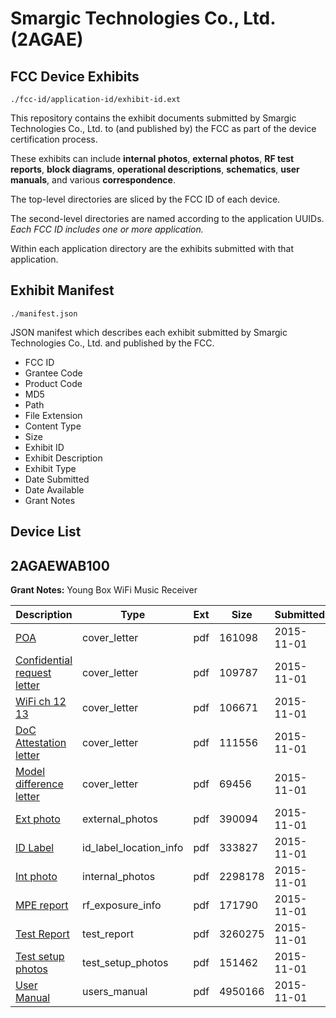 # Smargic Technologies Co., Ltd. (2AGAE)
## FCC Device Exhibits

```
./fcc-id/application-id/exhibit-id.ext
```

This repository contains the exhibit documents submitted by Smargic Technologies Co., Ltd. to (and published by) the FCC as part of the device certification process.

These exhibits can include **internal photos**, **external photos**, **RF test reports**, **block diagrams**, **operational descriptions**, **schematics**, **user manuals**, and various **correspondence**.

The top-level directories are sliced by the FCC ID of each device.

The second-level directories are named according to the application UUIDs. *Each FCC ID includes one or more application.*

Within each application directory are the exhibits submitted with that application. 

## Exhibit Manifest

```
./manifest.json
```

JSON manifest which describes each exhibit submitted by Smargic Technologies Co., Ltd. and published by the FCC.

- FCC ID
- Grantee Code
- Product Code
- MD5
- Path
- File Extension
- Content Type
- Size
- Exhibit ID
- Exhibit Description
- Exhibit Type
- Date Submitted
- Date Available
- Grant Notes

## Device List
## 2AGAEWAB100
**Grant Notes:** Young Box WiFi Music Receiver

| Description | Type | Ext | Size | Submitted | Available |
| ----------- | ---- | --- | ---- | --------- | --------- |
| [POA](2AGAEWAB100/915e12e4e3dae71f6943c4efae3f85d6/2799623.pdf) | cover_letter | pdf | 161098 | 2015-11-01 | 2015-11-02 |
| [Confidential request letter](2AGAEWAB100/915e12e4e3dae71f6943c4efae3f85d6/2799624.pdf) | cover_letter | pdf | 109787 | 2015-11-01 | 2015-11-02 |
| [WiFi ch 12 13](2AGAEWAB100/915e12e4e3dae71f6943c4efae3f85d6/2799625.pdf) | cover_letter | pdf | 106671 | 2015-11-01 | 2015-11-02 |
| [DoC Attestation letter](2AGAEWAB100/915e12e4e3dae71f6943c4efae3f85d6/2799626.pdf) | cover_letter | pdf | 111556 | 2015-11-01 | 2015-11-02 |
| [Model difference letter](2AGAEWAB100/915e12e4e3dae71f6943c4efae3f85d6/2799627.pdf) | cover_letter | pdf | 69456 | 2015-11-01 | 2015-11-02 |
| [Ext photo](2AGAEWAB100/915e12e4e3dae71f6943c4efae3f85d6/2799631.pdf) | external_photos | pdf | 390094 | 2015-11-01 | 2015-11-02 |
| [ID Label](2AGAEWAB100/915e12e4e3dae71f6943c4efae3f85d6/2799633.pdf) | id_label_location_info | pdf | 333827 | 2015-11-01 | 2015-11-02 |
| [Int photo](2AGAEWAB100/915e12e4e3dae71f6943c4efae3f85d6/2799632.pdf) | internal_photos | pdf | 2298178 | 2015-11-01 | 2015-11-02 |
| [MPE report](2AGAEWAB100/915e12e4e3dae71f6943c4efae3f85d6/2799628.pdf) | rf_exposure_info | pdf | 171790 | 2015-11-01 | 2015-11-02 |
| [Test Report](2AGAEWAB100/915e12e4e3dae71f6943c4efae3f85d6/2799629.pdf) | test_report | pdf | 3260275 | 2015-11-01 | 2015-11-02 |
| [Test setup photos](2AGAEWAB100/915e12e4e3dae71f6943c4efae3f85d6/2799630.pdf) | test_setup_photos | pdf | 151462 | 2015-11-01 | 2015-11-02 |
| [User Manual](2AGAEWAB100/915e12e4e3dae71f6943c4efae3f85d6/2799634.pdf) | users_manual | pdf | 4950166 | 2015-11-01 | 2015-11-02 |
